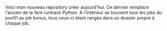 Voici mon nouveau repository créer aujourd'hui. Ce dernier remplace l'ancien de la 1ere runtrack Python. A l'intérieur se trouvent tous les jobs du jour01 au job bonus, tous ceux-ci étant rangés dans un dossier propre à chaque job.
